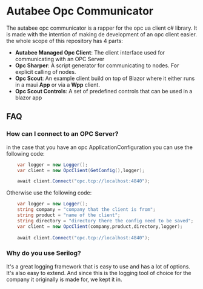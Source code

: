 # Autabee Opc Communicator
The autabee opc communicator is a rapper for the opc ua client c# library. It is made with the intention of making de development of an opc client easier. the whole scope of this repository has 4 parts:
- <b>Autabee Managed Opc Client</b>: The client interface used for communicating with an OPC Server</li>
- <b>Opc Sharper</b>: A script generator for communicating to nodes. For explicit calling of nodes.</li>
- <b>Opc Scout</b>: An example client build on top of Blazor where it either runs in a maui <b>App</b> or via a <b>Wpp</b> client.</li>
- <b>Opc Scout Controls</b>: A set of predefined controls that can be used in a blazor app</li>

## FAQ
### How can I connect to an OPC Server?
in the case that you have an opc ApplicationConfiguration you can use the following code:
```csharp
    var logger = new Logger();
    var client = new OpcClient(GetConfig(),logger);

    await client.Connect("opc.tcp://localhost:4840");
```

Otherwise use the following code:
```csharp
    var logger = new Logger();
    string company = "company that the client is from";
    string product = "name of the client";
    string directory = "directory there the config need to be saved";
    var client = new OpcClient(company,product,directory,logger);
    
    await client.Connect("opc.tcp://localhost:4840");
```


### Why do you use Serilog?
It's a great logging framework that is easy to use and has a lot of options. It's also easy to extend. And since this is the logging tool of choice for the company it originally is made for, we kept it in.